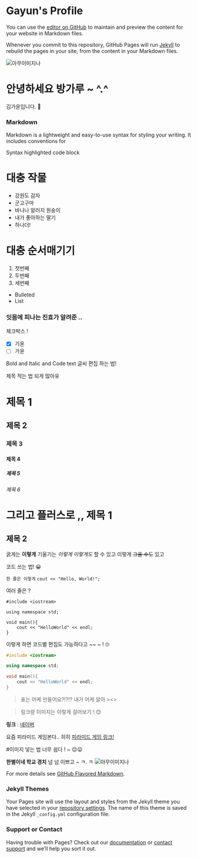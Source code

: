# Gayun's Profile

You can use the [editor on GitHub](https://github.com/gayun2da/gayun2da.github.io/edit/main/README.md) to maintain and preview the content for your website in Markdown files.

Whenever you commit to this repository, GitHub Pages will run [Jekyll](https://jekyllrb.com/) to rebuild the pages in your site, from the content in your Markdown files.

![아무이미지나](https://user-images.githubusercontent.com/70933909/119264836-af8a0c00-bc1f-11eb-8ddc-7c892b7e7a7f.png)


# 안녕하세요 방가루 ~ ^.^
김가윤입니다. 💨

### Markdown

Markdown is a lightweight and easy-to-use syntax for styling your writing. It includes conventions for

Syntax highlighted code block


# 대충 작물

- 강원도 감자
- 군고구마
- 바나나 알러지 원숭이
- 내가 좋아하는 딸기
- 하나더!

# 대충 순서매기기

1. 첫번째
2. 두번째
3. 세번째

- Bulleted
- List

### 잇몸에 피나는 진효가 알려준 ..
체크박스 !

+ [x] 기윤
+ [ ] 가윤

Bold and Italic and Code text
글씨 편집 하는 법!

제목 적는 법 되게 많아유
# 제목 1
## 제목 2
### 제목 3
#### 제목 4
##### 제목 5
###### 제목 6

그리고 플러스로 ,,
제목 1
======

제목 2
------

굵게는 **이렇게**
기울기는 _이렇게_
*이렇게도* 할 수 있고
이렇게 ~~그을 수도~~ 있고

코드 쓰는 법! 😀

`한 줄은 이렇게` 
`cout << "Hello, World!";`

여러 줄은 ?

```
#include <iostream>

using namespace std;

void main(){
    cout << "HelloWorld" << endl;
}
```

이렇게 하면 코드별 편집도 가능하다고 ~~ ~ ! 🙄
```cpp
#include <iostream>

using namespace std;

void main(){
    cout << "HelloWorld" << endl;
}
```


> 표는 어케 만들어요?!?!?
내가 어케 알아 ><>

> 링크랑 이미지는 이렇게 걸어보기 ! 😊

**링크** : 
[네이버](https://www.naver.com/)

요즘 피라미드 게임본다.. 히히 [피라미드 게임 링크!](https://comic.naver.com/webtoon/list.nhn?titleId=739127&weekday=sat)

#이미지 넣는 법 너무 쉽다 ! ~ 😌😛

**한별이네 학교 경치** 넘 넘 이쁘고 ~ ㅋ. ㅋ
![아무이미지나](https://user-images.githubusercontent.com/70933909/119264519-85841a00-bc1e-11eb-978b-7fd90893eeec.jpg)


For more details see [GitHub Flavored Markdown](https://guides.github.com/features/mastering-markdown/).

### Jekyll Themes

Your Pages site will use the layout and styles from the Jekyll theme you have selected in your [repository settings](https://github.com/gayun2da/gayun2da.github.io/settings/pages). The name of this theme is saved in the Jekyll `_config.yml` configuration file.

### Support or Contact

Having trouble with Pages? Check out our [documentation](https://docs.github.com/categories/github-pages-basics/) or [contact support](https://support.github.com/contact) and we’ll help you sort it out.
